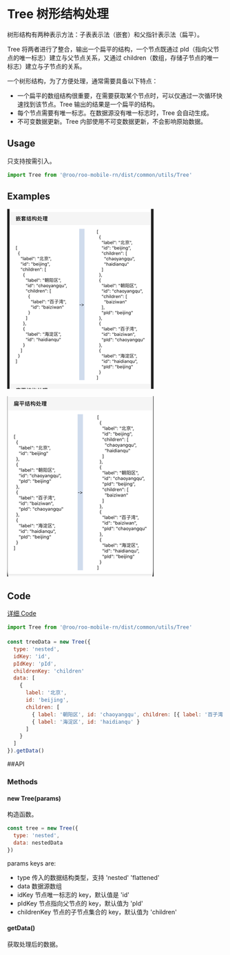 # Tree 树形结构处理

树形结构有两种表示方法：子表表示法（嵌套）和父指针表示法（扁平）。

Tree 将两者进行了整合，输出一个扁平的结构，一个节点既通过 pId（指向父节点的唯一标志）建立与父节点关系，又通过 children（数组，存储子节点的唯一标志）建立与子节点的关系。

一个树形结构，为了方便处理，通常需要具备以下特点：

- 一个扁平的数组结构很重要，在需要获取某个节点时，可以仅通过一次循环快速找到该节点。Tree 输出的结果是一个扁平的结构。
- 每个节点需要有唯一标志。在数据源没有唯一标志时，Tree 会自动生成。
- 不可变数据更新。Tree 内部使用不可变数据更新，不会影响原始数据。

## Usage

只支持按需引入。

```js
import Tree from '@roo/roo-mobile-rn/dist/common/utils/Tree'
```

## Examples

![image](../images/common/Tree/1.png)

![image](../images/common/Tree/2.png)

## Code
[详细 Code](https://github.com/Meituan-Dianping/beeshell/tree/master/examples/common/TreeScreen/index.tsx)

```js
import Tree from '@roo/roo-mobile-rn/dist/common/utils/Tree'

const treeData = new Tree({
  type: 'nested',
  idKey: 'id',
  pIdKey: 'pId',
  childrenKey: 'children'
  data: [
    {
      label: '北京',
      id: 'beijing',
      children: [
        { label: '朝阳区', id: 'chaoyangqu', children: [{ label: '百子湾', id: 'baiziwan' }] },
        { label: '海淀区', id: 'haidianqu' }
      ]
    }
  ]
}).getData()
```

##API

### Methods
#### new Tree(params)

构造函数。

```js
const tree = new Tree({
  type: 'nested',
  data: nestedData
})
```

params keys are:

- type 传入的数据结构类型，支持 'nested' 'flattened'
- data 数据源数组
- idKey 节点唯一标志的 key，默认值是 'id'
- pIdKey 节点指向父节点的 key，默认值为 'pId'
- childrenKey 节点的子节点集合的 key，默认值为 'children'

#### getData()

获取处理后的数据。